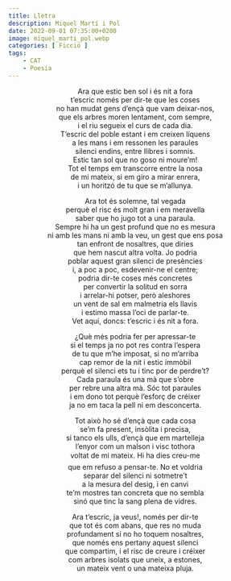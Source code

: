 ```yaml
---
title: Lletra
description: Miquel Martí i Pol
date: 2022-09-01 07:35:00+0200
image: miquel_marti_pol.webp
categories: [ Ficció ]
tags:
    - CAT
    - Poesia
---
```


<div style="text-align: center">
Ara que estic ben sol i és nit a fora<br/>
t’escric només per dir-te que les coses<br/>
no han mudat gens d’ençà que vam deixar-nos,<br/>
que els arbres moren lentament, com sempre,<br/>
i el riu segueix el curs de cada dia.<br/>
T’escric del poble estant i em creixen líquens<br/>
a les mans i em ressonen les paraules<br/>
silenci endins, entre llibres i somnis.<br/>
Estic tan sol que no goso ni moure’m!<br/>
Tot el temps em transcorre entre la nosa<br/>
de mi mateix, si em giro a mirar enrera,<br/>
i un horitzó de tu que se m’allunya.

Ara tot és solemne, tal vegada<br/>
perquè el risc és molt gran i em meravella<br/>
saber que ho jugo tot a una paraula.<br/>
Sempre hi ha un gest profund que no es mesura<br/>
ni amb les mans ni amb la veu, un gest que ens posa<br/>
tan enfront de nosaltres, que diries<br/>
que hem nascut altra volta. Jo podria<br/>
poblar aquest gran silenci de presències<br/>
i, a poc a poc, esdevenir-ne el centre;<br/>
podria dir-te coses més concretes<br/>
per convertir la solitud en sorra<br/>
i arrelar-hi potser, però aleshores<br/>
un vent de sal em malmetria els llavis<br/>
i estimo massa l’oci de parlar-te.<br/>
Vet aquí, doncs: t’escric i és nit a fora.

¿Què més podria fer per apressar-te<br/>
si el temps ja no pot res contra l’espera<br/>
de tu que m’he imposat, si no m’arriba<br/>
cap remor de la nit i estic immòbil<br/>
perquè el silenci ets tu i tinc por de perdre’t?<br/>
Cada paraula és una mà que s’obre<br/>
per rebre una altra mà. Sóc tot paraules<br/>
i em dono tot perquè l’esforç de créixer<br/>
ja no em taca la pell ni em desconcerta.

Tot això ho sé d’ençà que cada cosa<br/>
se’m fa present, insòlita i precisa,<br/>
si tanco els ulls, d’ençà que em martelleja<br/>
l’enyor com un malson i visc tothora<br/>
voltat de mi mateix. Hi ha dies &#151;creu-me&#151;<br/>
que em refuso a pensar-te. No et voldria<br/>
separar del silenci ni sotmetre’t<br/>
a la mesura del desig, i en canvi<br/>
te’m mostres tan concreta que no sembla<br/>
sinó que tinc la sang plena de vidres.

Ara t’escric, ja veus!, només per dir-te<br/>
que tot és com abans, que res no muda<br/>
profundament si no ho toquem nosaltres,<br/>
que només ens pertany aquest silenci<br/>
que compartim, i el risc de creure i créixer<br/>
com arbres isolats que uneix, a estones,<br/>
un mateix vent o una mateixa pluja.
</div>
